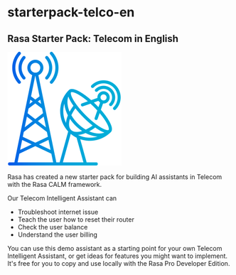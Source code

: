 # starterpack-telco-en

## Rasa Starter Pack: Telecom in English
![Telecom](images/telecom.png)

Rasa has created a new starter pack for building AI assistants in Telecom with the Rasa CALM framework.

Our Telecom Intelligent Assistant can
- Troubleshoot internet issue
- Teach the user how to reset their router
- Check the user balance
- Understand the user billing

You can use this demo assistant as a starting point for your own Telecom Intelligent Assistant, or get ideas for features you might want to implement. It's free for you to copy and use locally with the Rasa Pro Developer Edition.